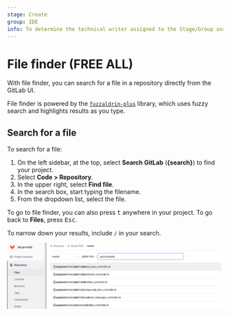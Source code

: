 ```yaml
---
stage: Create
group: IDE
info: To determine the technical writer assigned to the Stage/Group associated with this page, see https://about.gitlab.com/handbook/product/ux/technical-writing/#assignments
---
```


# File finder **(FREE ALL)**

With file finder, you can search for a file in a repository directly from the GitLab UI.

File finder is powered by the [`fuzzaldrin-plus`](https://github.com/jeancroy/fuzz-aldrin-plus) library, which uses fuzzy search and highlights results as you type.

## Search for a file

To search for a file:

1. On the left sidebar, at the top, select **Search GitLab** (**{search}**) to find your project.
1. Select **Code > Repository**.
1. In the upper right, select **Find file**.
1. In the search box, start typing the filename.
1. From the dropdown list, select the file.

To go to file finder, you can also press <kbd>t</kbd> anywhere in your project.
To go back to **Files**, press <kbd>Esc</kbd>.

To narrow down your results, include `/` in your search.

![Find file button](img/file_finder_find_file_v12_10.png)
